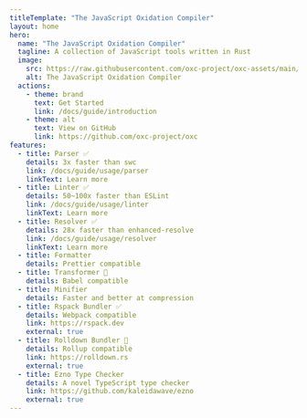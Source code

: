 ```yaml
---
titleTemplate: "The JavaScript Oxidation Compiler"
layout: home
hero:
  name: "The JavaScript Oxidation Compiler"
  tagline: A collection of JavaScript tools written in Rust
  image:
    src: https://raw.githubusercontent.com/oxc-project/oxc-assets/main/logo-round-min.png
    alt: The JavaScript Oxidation Compiler
  actions:
    - theme: brand
      text: Get Started
      link: /docs/guide/introduction
    - theme: alt
      text: View on GitHub
      link: https://github.com/oxc-project/oxc
features:
  - title: Parser ✅
    details: 3x faster than swc
    link: /docs/guide/usage/parser
    linkText: Learn more
  - title: Linter ✅
    details: 50~100x faster than ESLint
    link: /docs/guide/usage/linter
    linkText: Learn more
  - title: Resolver ✅
    details: 28x faster than enhanced-resolve
    link: /docs/guide/usage/resolver
    linkText: Learn more
  - title: Formatter
    details: Prettier compatible
  - title: Transformer 🚧
    details: Babel compatible
  - title: Minifier
    details: Faster and better at compression
  - title: Rspack Bundler ✅
    details: Webpack compatible
    link: https://rspack.dev
    external: true
  - title: Rolldown Bundler 🚧
    details: Rollup compatible
    link: https://rolldown.rs
    external: true
  - title: Ezno Type Checker
    details: A novel TypeScript type checker
    link: https://github.com/kaleidawave/ezno
    external: true
---
```

